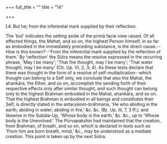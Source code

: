 +++
full_title = ""
title = "14"

+++


14. But he; from the inferential mark supplied by their reflection.

The 'but' indicates the setting aside of the primā facie view raised. Of all effected things, the _Mahat_, and so on, the highest Person himself, in so far as embodied in the immediately preceding substance, is the direct cause.--How is this known?--'From the inferential mark supplied by the reflection of them.' By 'reflection' the Sūtra means the resolve expressed in the recurring phrase, 'May I be many'; 'That fire thought, may I be many'; 'That water thought, may I be many' (Cḥ. Up. VI, 2, 3; 4). As these texts declare that there was thought in the form of a resolve of self-multiplication--which thought can belong to a Self only, we conclude that also the Mahat, the ahankāra, the Ether, and so on, accomplish the sending forth of their respective effects only after similar thought, and such thought can belong only to the highest Brahman embodied in the Mahat, ahankāra, and so on. That the highest Brahman is embodied in all beings and constitutes their Self, is directly stated in the antaryāmin-brāhmaṇa, 'He who abiding in the earth; abiding in water; abiding in fire,' &c. &c. (Br̥. Up. III, 7, 3 ff.); and likewise in the Subāla-Up, 'Whose body is the earth,' &c. &c., up to 'Whose body is the Unevolved.' The Pūrvapakshin had maintained that the creation, from Brahman, of breath, and so on, which is declared in texts such as 'From him are born breath, mind,' &c., may be understood as a mediate creation. This point is taken up by the next Sūtra.


